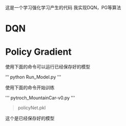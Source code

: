 这是一个学习强化学习产生的代码
我实现DQN，PG等算法

# DQN

# Policy Gradient

使用下面的命令可以运行已经保存好的模型


‘’‘
python Run_Model.py
'''


使用下面的命令开始训练


'''
pytroch_MountainCar-v0.py
'''



> policyNet.pkl

这个是已经保存好的模型
